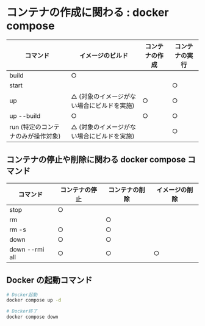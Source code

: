 # コンテナの作成に関わる : docker compose

| コマンド                           | イメージのビルド                           | コンテナの作成 | コンテナの実行 |
| ---------------------------------- | ------------------------------------------ | -------------- | -------------- |
| build                              | ○                                          |                |                |
| start                              |                                            |                | ○              |
| up                                 | △ (対象のイメージがない場合にビルドを実施) | ○              | ○              |
| up --build                         | ○                                          | ○              | ○              |
| run (特定のコンテナのみが操作対象) | △ (対象のイメージがない場合にビルドを実施) |                | ○              |

## コンテナの停止や削除に関わる docker compose コマンド

| コマンド       | コンテナの停止 | コンテナの削除 | イメージの削除 |
| -------------- | -------------- | -------------- | -------------- |
| stop           | ○              |                |                |
| rm             |                | ○              |                |
| rm -s          | ○              | ○              |                |
| down           | ○              | ○              |                |
| down --rmi all | ○              | ○              | ○              |

## Docker の起動コマンド

```bash
# Docker起動
docker compose up -d

# Docker終了
docker compose down
```

